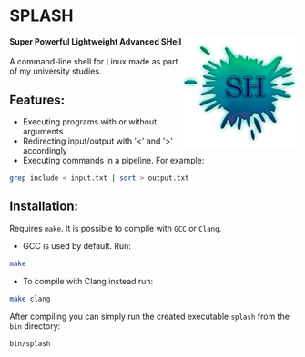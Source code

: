 # SPLASH

<img src="images/logo.png" align="right" width="200" heigth="200">

#### Super Powerful Lightweight Advanced SHell
A command-line shell for Linux made as part of my university studies.

## Features:
- Executing programs with or without arguments
- Redirecting input/output with '<' and '>' accordingly
- Executing commands in a pipeline. For example:
```sh
grep include < input.txt | sort > output.txt
```

## Installation:
Requires `make`.
It is possible to compile with `GCC` or `Clang`.

- GCC is used by default. Run:
```sh
make
```

- To compile with Clang instead run:
```sh
make clang
```

After compiling you can simply run the created executable `splash` from the `bin` directory:
```sh
bin/splash
```
